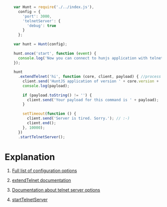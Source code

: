 ```javascript

    var Hunt = require('./../index.js'),
      config = {
        'port': 3000,
        'telnetServer': {
          'debug': true
        }
      };
    
    var hunt = Hunt(config);
    
    hunt.once('start', function (event) {
      console.log('Now you can connect to hunjs application with telnet \n $ telnet localhost ' + event.port);
    });
    
    hunt
      .extendTelnet('hi', function (core, client, payload) { //process the 'hi' telnet command
        client.send('HuntJS application of version ' + core.version + ' greets you!');
        console.log(payload);
    
        if (payload.toString() != '') {
          client.send('Your payload for this command is ' + payload);
        }
    
        setTimeout(function () {
          client.send('Server is tired. Sorry.'); // :-)
          client.end();
        }, 10000);
      })
      .startTelnetServer();

```


Explanation
======================================


1) [Full list of configuration options](/documentation/config.html)

2) [extendTelnet documentation](/documentation/Hunt.html#extendTelnet)

3) [Documentation about telnet server options](https://www.npmjs.org/package/rai)

4) [startTelnetServer](/documentation/Hunt.html#startTelnetServer)

